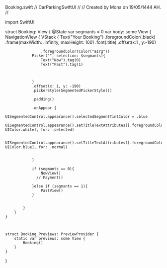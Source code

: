 Booking.swift
//  CarParkingSwiftUI
//
//  Created by Mona on 19/05/1444 AH.
//

import SwiftUI

struct Booking: View {
    @State var segmants = 0
    var body: some View {
        NavigationView {
            VStack {
                Text("Your Booking")
                    .foregroundColor(.black)
                    .frame(maxWidth: .infinity, maxHeight: 100)
                    .font(.title)
                    .offset(x:1 , y:-190)
                    
                    .foregroundColor(Color("azrg"))
                Picker("", selection: $segmants){
                    Text("Now").tag(0)
                    Text("Past").tag(1)
                       
                    
                    
                }
                .offset(x: 1, y: -190)
                .pickerStyle(SegmentedPickerStyle())
                
                .padding()
                
                .onAppear {
                    UISegmentedControl.appearance().selectedSegmentTintColor = .blue
                    UISegmentedControl.appearance().setTitleTextAttributes([.foregroundColor: UIColor.white], for: .selected)
                    
                    UISegmentedControl.appearance().setTitleTextAttributes([.foregroundColor: UIColor.blue], for: .normal)
                    
                    
                }
                
                if (segmants == 0){
                    NowView()
                  // Payment()
                    
                }else if (segmants == 1){
                    PastView()
                }
                
                
            }
        }
    }
    
    
    
    struct Booking_Previews: PreviewProvider {
        static var previews: some View {
            Booking()
        }
    }
}
